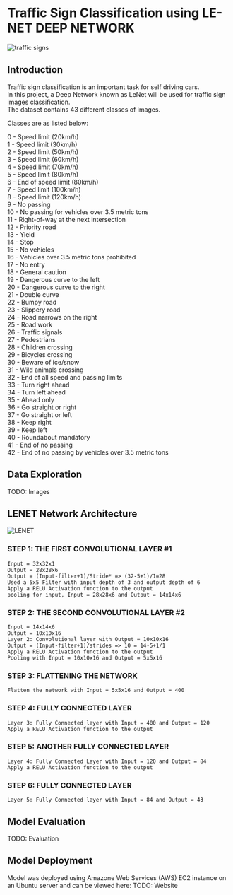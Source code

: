 # Traffic Sign Classification using LE-NET DEEP NETWORK

![traffic signs](https://user-images.githubusercontent.com/50113394/132258226-4fe86c17-9413-40ea-bf3a-7c659b2a7e6f.PNG)

## Introduction

Traffic sign classification is an important task for self driving cars.  
In this project, a Deep Network known as LeNet will be used for traffic sign images classification.  
The dataset contains 43 different classes of images.  

Classes are as listed below:

0 - Speed limit (20km/h)  
1 - Speed limit (30km/h)  
2 - Speed limit (50km/h)   
3 - Speed limit (60km/h)   
4 - Speed limit (70km/h)   
5 - Speed limit (80km/h)   
6 - End of speed limit (80km/h)   
7 - Speed limit (100km/h)   
8 - Speed limit (120km/h)   
9 - No passing   
10 - No passing for vehicles over 3.5 metric tons   
11 - Right-of-way at the next intersection   
12 - Priority road   
13 - Yield   
14 - Stop   
15 - No vehicles   
16 - Vehicles over 3.5 metric tons prohibited  
17 - No entry  
18 - General caution   
19 - Dangerous curve to the left  
20 - Dangerous curve to the right  
21 - Double curve  
22 - Bumpy road  
23 - Slippery road  
24 - Road narrows on the right  
25 - Road work  
26 - Traffic signals  
27 - Pedestrians   
28 - Children crossing  
29 - Bicycles crossing  
30 - Beware of ice/snow  
31 - Wild animals crossing  
32 - End of all speed and passing limits  
33 - Turn right ahead  
34 - Turn left ahead   
35 - Ahead only     
36 - Go straight or right  
37 - Go straight or left   
38 - Keep right   
39 - Keep left  
40 - Roundabout mandatory   
41 - End of no passing  
42 - End of no passing by vehicles over 3.5 metric tons  

## Data Exploration

TODO: Images

## LENET Network Architecture

![LENET](https://user-images.githubusercontent.com/50113394/132258154-3d150459-af47-4003-83c2-930ad9bb0d9c.png)

### STEP 1: THE FIRST CONVOLUTIONAL LAYER #1  
    Input = 32x32x1  
    Output = 28x28x6  
    Output = (Input-filter+1)/Stride* => (32-5+1)/1=28  
    Used a 5x5 Filter with input depth of 3 and output depth of 6  
    Apply a RELU Activation function to the output  
    pooling for input, Input = 28x28x6 and Output = 14x14x6  

### STEP 2: THE SECOND CONVOLUTIONAL LAYER #2
    Input = 14x14x6 
    Output = 10x10x16 
    Layer 2: Convolutional layer with Output = 10x10x16 
    Output = (Input-filter+1)/strides => 10 = 14-5+1/1 
    Apply a RELU Activation function to the output 
    Pooling with Input = 10x10x16 and Output = 5x5x16 

### STEP 3: FLATTENING THE NETWORK
    Flatten the network with Input = 5x5x16 and Output = 400 

### STEP 4: FULLY CONNECTED LAYER
    Layer 3: Fully Connected layer with Input = 400 and Output = 120 
    Apply a RELU Activation function to the output 

### STEP 5: ANOTHER FULLY CONNECTED LAYER
    Layer 4: Fully Connected Layer with Input = 120 and Output = 84 
    Apply a RELU Activation function to the output 

### STEP 6: FULLY CONNECTED LAYER
    Layer 5: Fully Connected layer with Input = 84 and Output = 43

## Model Evaluation

TODO: Evaluation

## Model Deployment

Model was deployed using Amazone Web Services (AWS) EC2 instance on an Ubuntu server and can be viewed here: TODO: Website
